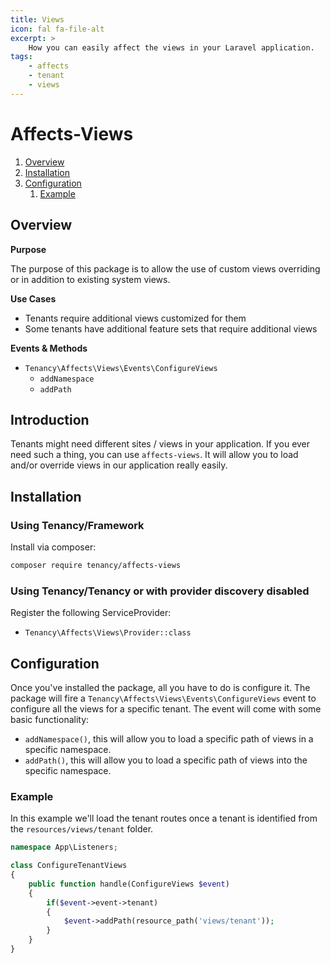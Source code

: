 ```yaml
---
title: Views
icon: fal fa-file-alt
excerpt: >
    How you can easily affect the views in your Laravel application.
tags:
    - affects
    - tenant
    - views
---
```


# Affects-Views

1. [Overview](#overview)
2. [Installation](#installation)
3. [Configuration](#configuration)
    1. [Example](#example)

## Overview

**Purpose**

The purpose of this package is to allow the use of custom views overriding or in addition to existing system views.

**Use Cases**

- Tenants require additional views customized for them
- Some tenants have additional feature sets that require additional views

**Events & Methods**

- `Tenancy\Affects\Views\Events\ConfigureViews`
  - `addNamespace`
  - `addPath`

## Introduction
Tenants might need different sites / views in your application. If you ever need such a thing, you can use `affects-views`. It will allow you to load and/or override views in our application really easily.

## Installation

### Using Tenancy/Framework
Install via composer:
```bash
composer require tenancy/affects-views
```

### Using Tenancy/Tenancy or with provider discovery disabled
Register the following ServiceProvider: 
  - `Tenancy\Affects\Views\Provider::class`

## Configuration
Once you've installed the package, all you have to do is configure it. The package will fire a `Tenancy\Affects\Views\Events\ConfigureViews` event to configure all the views for a specific tenant. The event will come with some basic functionality:
- `addNamespace()`, this will allow you to load a specific path of views in a specific namespace.
- `addPath()`, this will allow you to load a specific path of views into the specific namespace.

### Example
In this example we'll load the tenant routes once a tenant is identified from the `resources/views/tenant` folder.
```php
namespace App\Listeners;

class ConfigureTenantViews
{
    public function handle(ConfigureViews $event)
    {
        if($event->event->tenant)
        {
            $event->addPath(resource_path('views/tenant'));
        }
    }
}
```
